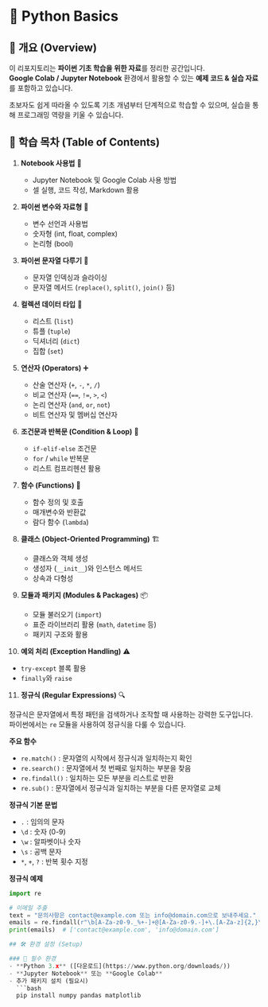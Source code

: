 # 🐍 Python Basics  

## 📖 개요 (Overview)  
이 리포지토리는 **파이썬 기초 학습을 위한 자료**를 정리한 공간입니다.  
**Google Colab / Jupyter Notebook** 환경에서 활용할 수 있는 **예제 코드 & 실습 자료**를 포함하고 있습니다.  

초보자도 쉽게 따라올 수 있도록 기초 개념부터 단계적으로 학습할 수 있으며, 실습을 통해 프로그래밍 역량을 키울 수 있습니다.  

## 📌 학습 목차 (Table of Contents)  

1. **Notebook 사용법** 📓  
   - Jupyter Notebook 및 Google Colab 사용 방법  
   - 셀 실행, 코드 작성, Markdown 활용  

2. **파이썬 변수와 자료형** 🔢  
   - 변수 선언과 사용법  
   - 숫자형 (int, float, complex)  
   - 논리형 (bool)  

3. **파이썬 문자열 다루기** 🔡  
   - 문자열 인덱싱과 슬라이싱  
   - 문자열 메서드 (`replace()`, `split()`, `join()` 등)  

4. **컬렉션 데이터 타입** 📂  
   - 리스트 (`list`)  
   - 튜플 (`tuple`)  
   - 딕셔너리 (`dict`)  
   - 집합 (`set`)  

5. **연산자 (Operators)** ➕  
   - 산술 연산자 (`+`, `-`, `*`, `/`)  
   - 비교 연산자 (`==`, `!=`, `>`, `<`)  
   - 논리 연산자 (`and`, `or`, `not`)  
   - 비트 연산자 및 멤버십 연산자  

6. **조건문과 반복문 (Condition & Loop)** 🔄  
   - `if-elif-else` 조건문  
   - `for` / `while` 반복문  
   - 리스트 컴프리헨션 활용  

7. **함수 (Functions)** 🎯  
   - 함수 정의 및 호출  
   - 매개변수와 반환값  
   - 람다 함수 (`lambda`)  

8. **클래스 (Object-Oriented Programming)** 🏗  
   - 클래스와 객체 생성  
   - 생성자 (`__init__`)와 인스턴스 메서드  
   - 상속과 다형성  

9. **모듈과 패키지 (Modules & Packages)** 📦  
   - 모듈 불러오기 (`import`)  
   - 표준 라이브러리 활용 (`math`, `datetime` 등)  
   - 패키지 구조와 활용  

10. **예외 처리 (Exception Handling)** ⚠  
   - `try-except` 블록 활용  
   - `finally`와 `raise`  

11. **정규식 (Regular Expressions)** 🔍

정규식은 문자열에서 특정 패턴을 검색하거나 조작할 때 사용하는 강력한 도구입니다. 파이썬에서는 `re` 모듈을 사용하여 정규식을 다룰 수 있습니다.

**주요 함수**
- `re.match()` : 문자열의 시작에서 정규식과 일치하는지 확인
- `re.search()` : 문자열에서 첫 번째로 일치하는 부분을 찾음
- `re.findall()` : 일치하는 모든 부분을 리스트로 반환
- `re.sub()` : 문자열에서 정규식과 일치하는 부분을 다른 문자열로 교체

**정규식 기본 문법**
- `.` : 임의의 문자
- `\d` : 숫자 (0-9)
- `\w` : 알파벳이나 숫자
- `\s` : 공백 문자
- `*`, `+`, `?` : 반복 횟수 지정

**정규식 예제**
```python
import re

# 이메일 추출
text = "문의사항은 contact@example.com 또는 info@domain.com으로 보내주세요."
emails = re.findall(r"\b[A-Za-z0-9._%+-]+@[A-Za-z0-9.-]+\.[A-Za-z]{2,}\b", text)
print(emails)  # ['contact@example.com', 'info@domain.com']

## 🛠 환경 설정 (Setup)  

### 📌 필수 환경  
- **Python 3.x** ([다운로드](https://www.python.org/downloads/))  
- **Jupyter Notebook** 또는 **Google Colab**  
- 추가 패키지 설치 (필요시)  
  ```bash
  pip install numpy pandas matplotlib
